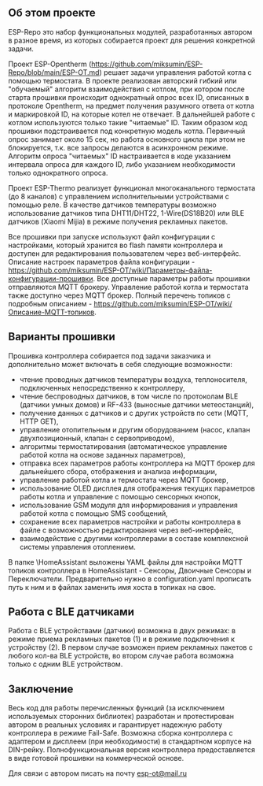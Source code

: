 ## Об этом проекте
ESP-Repo это набор функциональных модулей, разработанных автором в разное время, из которых собирается проект для решения конкретной задачи.

Проект ESP-Opentherm (https://github.com/miksumin/ESP-Repo/blob/main/ESP-OT.md) решает задачи управления работой котла с помощью термостата. В проекте реализован авторский гибкий или "обучаемый" алгоритм взаимодействия с котлом, при котором после старта прошивки происходит однократный опрос всех ID, описанных в протоколе Opentherm, на предмет получения разумного ответа от котла и маркировкой ID, на которые котел не отвечает. В дальнейшей работе с котлом используются только такие "читаемые" ID. Таким образом код прошивки подстраивается под конкретную модель котла.
Первичный опрос занимает около 15 сек, но работа основного цикла при этом не блокируется, т.к. все запросы делаются в асинхронном режиме.
Алгоритм опроса "читаемых" ID настраивается в коде указанием интервала опроса для каждого ID, либо указанием необходимости только однократного опроса.

Проект ESP-Thermo реализует функционал многоканального термостата (до 8 каналов) с управлением исполнительными устройствами с помощью реле. В качестве датчиков температуры возможно использование датчиков типа DHT11/DHT22, 1-Wire(DS18B20) или BLE датчиков (Xiaomi Mijia) в режиме получения рекламных пакетов.

Все прошивки при запуске используют файл конфигурации с настройками, который хранится во flash памяти контроллера и доступен для редактирования пользователем через веб-интерфейс.
Описание настроек параметров файла конфигурации - https://github.com/miksumin/ESP-OT/wiki/Параметры-файла-конфигурации-прошивки.
Все доступные параметры работы прошивки отправляются MQTT брокеру. Управление работой котла и термостата также доступно через MQTT брокер. 
Полный перечень топиков с подробным описанием - https://github.com/miksumin/ESP-OT/wiki/Описание-MQTT-топиков.

## Варианты прошивки
Прошивка контроллера собирается под задачи заказчика и дополнительно может включать в себя следующие возможности:
- чтение проводных датчиков температуры воздуха, теплоносителя, подключенных непосредственно к контроллеру,
- чтение беспроводных датчиков, в том числе по протоколам BLE (датчики умных домов) и RF-433 (выносные датчики метеостанций),
- получение данных с датчиков и с других устройств по сети (MQTT, HTTP GET),
- управление отопительным и другим оборудованием (насос, клапан двухпозиционный, клапан с сервоприводом),
- алгоритмы термостатирования (автоматическое управление работой котла на основе заданных параметров),
- отправка всех параметров работы контроллера на MQTT брокер для дальнейшего сбора, отображения и анализа информации,
- управление работой котла и термостата через MQTT брокер,
- использование OLED дисплея для отображения текущих параметров работы котла и управление с помощью сенсорных кнопок,
- использование GSM модуля для информирования и управления работой котла с помощью SMS сообщений,
- сохранение всех параметров настройки и работы контроллера в файле с возможностью редактирования через веб-интерфейс,
- взаимодействие с другими контроллерами в составе комплексной системы управления отоплением.


В папке \HomeAssistant выложены YAML файлы для настройки MQTT топиков контроллера в HomeAssistant - Сенсоры, Двоичные Сенсоры и Переключатели. 
Предварительно нужно в configuration.yaml прописать путь к ним и в файлах заменить имя хоста в топиках на свое.

## Работа с BLE датчиками
Работа с BLE устройствами (датчики) возможна в двух режимах: в режиме приема рекламных пакетов (1) и в режиме подключения к устройству (2).
В первом случае возможен прием рекламных пакетов с любого кол-ва BLE устройств, во втором случае работа возможна только с одним BLE устройством.

## Заключение
Весь код для работы перечисленных функций (за исключением используемых сторонних библиотек) разработан и протестирован 
автором в реальных условиях и гарантирует надежную работу контроллера в режиме Fail-Safe.
Возможна сборка контроллера с адаптером и дисплеем (при необходимости) в стандартном корпусе на DIN-рейку.
Полнофункциональная версия контроллера предоставляется в виде готовой прошивки на коммерческой основе.

Для связи с автором писать на почту esp-ot@mail.ru
